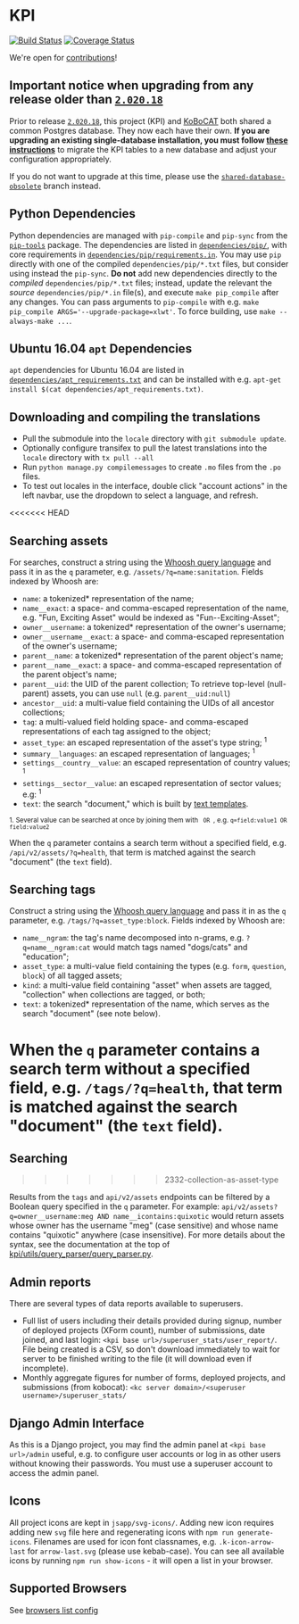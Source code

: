 # KPI

[![Build Status](https://travis-ci.org/kobotoolbox/kpi.svg?branch=develop)](https://travis-ci.org/kobotoolbox/kpi)
[![Coverage Status](https://coveralls.io/repos/github/kobotoolbox/kpi/badge.svg?branch=master)](https://coveralls.io/github/kobotoolbox/kpi?branch=master)

We're open for [contributions](./CONTRIBUTING.md)!

## Important notice when upgrading from any release older than [`2.020.18`](https://github.com/kobotoolbox/kpi/releases/tag/2.020.18)

Prior to release [`2.020.18`](https://github.com/kobotoolbox/kpi/releases/tag/2.020.18), this project (KPI) and [KoBoCAT](https://github.com/kobotoolbox/kobocat) both shared a common Postgres database. They now each have their own. **If you are upgrading an existing single-database installation, you must follow [these instructions](https://community.kobotoolbox.org/t/upgrading-to-separate-databases-for-kpi-and-kobocat/7202)** to migrate the KPI tables to a new database and adjust your configuration appropriately.

If you do not want to upgrade at this time, please use the [`shared-database-obsolete`](https://github.com/kobotoolbox/kpi/tree/shared-database-obsolete) branch instead.

## Python Dependencies

Python dependencies are managed with `pip-compile` and `pip-sync` from the [`pip-tools`](https://github.com/jazzband/pip-tools/) package. The dependencies are listed in [`dependencies/pip/`](./dependencies/pip/), with core requirements in [`dependencies/pip/requirements.in`](./dependencies/pip/requirements.in). You may use `pip` directly with one of the compiled `dependencies/pip/*.txt` files, but consider using instead the `pip-sync`. **Do not** add new dependencies directly to the *compiled* `dependencies/pip/*.txt` files; instead, update the relevant the *source* `dependencies/pip/*.in` file(s), and execute `make pip_compile` after any changes. You can pass arguments to `pip-compile` with e.g. `make pip_compile ARGS='--upgrade-package=xlwt'`. To force building, use `make --always-make ...`.

## Ubuntu 16.04 `apt` Dependencies

`apt` dependencies for Ubuntu 16.04 are listed in [`dependencies/apt_requirements.txt`](dependencies/apt_requirements.txt) and can be installed with e.g. `apt-get install $(cat dependencies/apt_requirements.txt)`.

## Downloading and compiling the translations

* Pull the submodule into the `locale` directory with `git submodule update`.
* Optionally configure transifex to pull the latest translations into the `locale` directory with `tx pull --all`
* Run `python manage.py compilemessages` to create `.mo` files from the `.po` files.
* To test out locales in the interface, double click "account actions" in the left navbar, use the dropdown to select a language, and refresh.

<<<<<<< HEAD
## Searching assets

For searches, construct a string using the [Whoosh query language](http://whoosh.readthedocs.io/en/latest/querylang.html) and pass it in as the `q` parameter, e.g. `/assets/?q=name:sanitation`. Fields indexed by Whoosh are:

* `name`: a tokenized\* representation of the name;
* `name__exact`: a space- and comma-escaped representation of the name, e.g. "Fun, Exciting Asset" would be indexed as "Fun--Exciting-Asset";
* `owner__username`: a tokenized\* representation of the owner's username;
* `owner__username__exact`: a space- and comma-escaped representation of the owner's username;
* `parent__name`: a tokenized\* representation of the parent object's name;
* `parent__name__exact`: a space- and comma-escaped representation of the parent object's name;
* `parent__uid`: the UID of the parent collection; To retrieve top-level (null-parent) assets, you can use `null` (e.g. `parent__uid:null`)
* `ancestor__uid`: a multi-value field containing the UIDs of all ancestor collections;
* `tag`: a multi-valued field holding space- and comma-escaped representations of each tag assigned to the object;
* `asset_type`: an escaped representation of the asset's type string; <sup>1</sup>
* `summary__languages`: an escaped representation of languages; <sup>1</sup>
* `settings__country__value`: an escaped representation of country values; <sup>1</sup>
* `settings__sector__value`: an escaped representation of sector values; e.g: <sup>1</sup>
* `text`: the search "document," which is built by [text templates](https://github.com/kobotoolbox/kpi/tree/master/kpi/templates/search/indexes/kpi).

<sup>1. Several value can be searched at once by joining them with ` OR `, e.g. `q=field:value1 OR field:value2`</sup>

When the `q` parameter contains a search term without a specified field, e.g. `/api/v2/assets/?q=health`, that term is matched against the search "document" (the `text` field). 

## Searching tags

Construct a string using the [Whoosh query language](http://whoosh.readthedocs.io/en/latest/querylang.html) and pass it in as the `q` parameter, e.g. `/tags/?q=asset_type:block`. Fields indexed by Whoosh are:

* `name__ngram`: the tag's name decomposed into n-grams, e.g. `?q=name__ngram:cat` would match tags named "dogs/cats" and "education";
* `asset_type`: a multi-value field containing the types (e.g. `form`, `question`, `block`) of all tagged assets;
* `kind`: a multi-value field containing "asset" when assets are tagged, "collection" when collections are tagged, or both;
* `text`: a tokenized\* representation of the name, which serves as the search "document" (see note below).

When the `q` parameter contains a search term without a specified field, e.g. `/tags/?q=health`, that term is matched against the search "document" (the `text` field).
=======
## Searching
>>>>>>> 2332-collection-as-asset-type

Results from the `tags` and `api/v2/assets` endpoints can be filtered by a
Boolean query specified in the `q` parameter. For example:
`api/v2/assets?q=owner__username:meg AND name__icontains:quixotic` would return
assets whose owner has the username "meg" (case sensitive) and whose name
contains "quixotic" anywhere (case insensitive). For more details about the
syntax, see the documentation at the top of
[kpi/utils/query_parser/query_parser.py](./kpi/utils/query_parser/query_parser.py).

## Admin reports

There are several types of data reports available to superusers. 
* Full list of users including their details provided during signup, number of deployed projects (XForm count), number of submissions, date joined, and last login: `<kpi base url>/superuser_stats/user_report/`. File being created is a CSV, so don't download immediately to wait for server to be finished writing to the file (it will download even if incomplete).
* Monthly aggregate figures for number of forms, deployed projects, and submissions (from kobocat): `<kc server domain>/<superuser username>/superuser_stats/`

## Django Admin Interface

As this is a Django project, you may find the admin panel at `<kpi base url>/admin` useful, e.g. to configure user accounts or log in as other users without knowing their passwords. You must use a superuser account to access the admin panel.

## Icons

All project icons are kept in `jsapp/svg-icons/`. Adding new icon requires adding new `svg` file here and regenerating icons with `npm run generate-icons`. Filenames are used for icon font classnames, e.g. `.k-icon-arrow-last` for `arrow-last.svg` (please use kebab-case). You can see all available icons by running `npm run show-icons` - it will open a list in your browser.

## Supported Browsers

See [browsers list config](./.browserslistrc)
